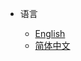<!-- _navbar.md -->

* 语言

  * [English](https://lidianzhong.gitee.io/kg-doc/#/en/)
  * [简体中文](https://lidianzhong.gitee.io/kg-doc/#/zh-cn/)

